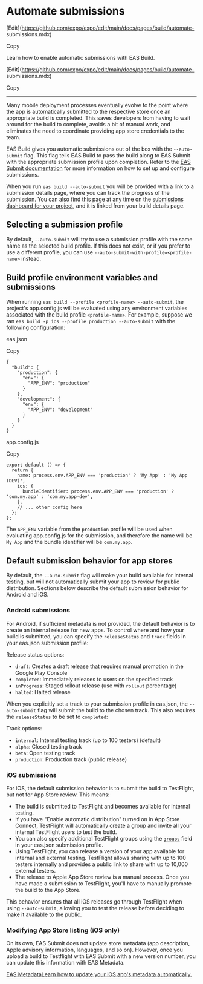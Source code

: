 # Automate submissions

[Edit](https://github.com/expo/expo/edit/main/docs/pages/build/automate-
submissions.mdx)

Copy

Learn how to enable automatic submissions with EAS Build.

[Edit](https://github.com/expo/expo/edit/main/docs/pages/build/automate-
submissions.mdx)

Copy

* * *

Many mobile deployment processes eventually evolve to the point where the app
is automatically submitted to the respective store once an appropriate build
is completed. This saves developers from having to wait around for the build
to complete, avoids a bit of manual work, and eliminates the need to
coordinate providing app store credentials to the team.

EAS Build gives you automatic submissions out of the box with the `--auto-
submit` flag. This flag tells EAS Build to pass the build along to EAS Submit
with the appropriate submission profile upon completion. Refer to the [EAS
Submit documentation](/submit/introduction) for more information on how to set
up and configure submissions.

When you run `eas build --auto-submit` you will be provided with a link to a
submission details page, where you can track the progress of the submission.
You can also find this page at any time on the [submissions dashboard for your
project](https://expo.dev/accounts/%5Baccount%5D/projects/%5Bproject%5D/submissions),
and it is linked from your build details page.

## Selecting a submission profile

By default, `--auto-submit` will try to use a submission profile with the same
name as the selected build profile. If this does not exist, or if you prefer
to use a different profile, you can use `--auto-submit-with-profile=<profile-
name>` instead.

## Build profile environment variables and submissions

When running `eas build --profile <profile-name> --auto-submit`, the project's
app.config.js will be evaluated using any environment variables associated
with the build profile `<profile-name>`. For example, suppose we ran `eas
build -p ios --profile production --auto-submit` with the following
configuration:

eas.json

Copy

    
    
    {
      "build": {
        "production": {
          "env": {
            "APP_ENV": "production"
          }
        },
        "development": {
          "env": {
            "APP_ENV": "development"
          }
        }
      }
    }
    

app.config.js

Copy

    
    
    export default () => {
      return {
        name: process.env.APP_ENV === 'production' ? 'My App' : 'My App (DEV)',
        ios: {
          bundleIdentifier: process.env.APP_ENV === 'production' ? 'com.my.app' : 'com.my.app-dev',
        },
        // ... other config here
      };
    };
    

The `APP_ENV` variable from the `production` profile will be used when
evaluating app.config.js for the submission, and therefore the name will be
`My App` and the bundle identifier will be `com.my.app`.

## Default submission behavior for app stores

By default, the `--auto-submit` flag will make your build available for
internal testing, but will not automatically submit your app to review for
public distribution. Sections below describe the default submission behavior
for Android and iOS.

### Android submissions

For Android, if sufficient metadata is not provided, the default behavior is
to create an internal release for new apps. To control where and how your
build is submitted, you can specify the `releaseStatus` and `track` fields in
your eas.json submission profile:

Release status options:

  * `draft`: Creates a draft release that requires manual promotion in the Google Play Console
  * `completed`: Immediately releases to users on the specified track
  * `inProgress`: Staged rollout release (use with `rollout` percentage)
  * `halted`: Halted release

When you explicitly set a track to your submission profile in eas.json, the
`--auto-submit` flag will submit the build to the chosen track. This also
requires the `releaseStatus` to be set to `completed`:

Track options:

  * `internal`: Internal testing track (up to 100 testers) (default)
  * `alpha`: Closed testing track
  * `beta`: Open testing track
  * `production`: Production track (public release)

### iOS submissions

For iOS, the default submission behavior is to submit the build to TestFlight,
but not for App Store review. This means:

  * The build is submitted to TestFlight and becomes available for internal testing.
  * If you have "Enable automatic distribution" turned on in App Store Connect, TestFlight will automatically create a group and invite all your internal TestFlight users to test the build.
  * You can also specify additional TestFlight groups using the [`groups`](/eas/json#groups) field in your eas.json submission profile.
  * Using TestFlight, you can release a version of your app available for internal and external testing. TestFlight allows sharing with up to 100 testers internally and provides a public link to share with up to 10,000 external testers.
  * The release to Apple App Store review is a manual process. Once you have made a submission to TestFlight, you'll have to manually promote the build to the App Store.

This behavior ensures that all iOS releases go through TestFlight when using
`--auto-submit`, allowing you to test the release before deciding to make it
available to the public.

### Modifying App Store listing (iOS only)

On its own, EAS Submit does not update store metadata (app description, Apple
advisory information, languages, and so on). However, once you upload a build
to Testflight with EAS Submit with a new version number, you can update this
information with EAS Metadata.

[EAS MetadataLearn how to update your iOS app's metadata
automatically.](/eas/metadata/getting-started)

